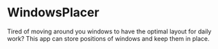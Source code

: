 # WindowsPlacer
Tired of moving around you windows to have the optimal layout for daily work? This app can store positions of windows and keep them in place. 
